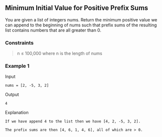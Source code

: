 ## Minimum Initial Value for Positive Prefix Sums

You are given a list of integers nums. Return the minimum positive value we can append to the beginning of nums such
that prefix sums of the resulting list contains numbers that are all greater than 0.

### Constraints

> n ≤ 100,000 where n is the length of nums

### Example 1

Input

```
nums = [2, -5, 3, 2]
```

Output

```
4
```

Explanation

```
If we have append 4 to the list then we have [4, 2, -5, 3, 2].

The prefix sums are then [4, 6, 1, 4, 6], all of which are > 0.
```